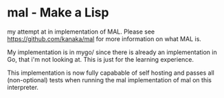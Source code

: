 # mal - Make a Lisp

my attempt at in implementation of MAL. Please see https://github.com/kanaka/mal for more information on what MAL is.

My implementation is in mygo/ since there is already an implementation in Go, that i'm not looking at. This is just for the learning experience.

This implementation is now fully capabable of self hosting and passes all (non-optional) tests when running the mal implementation of mal on this interpreter.
